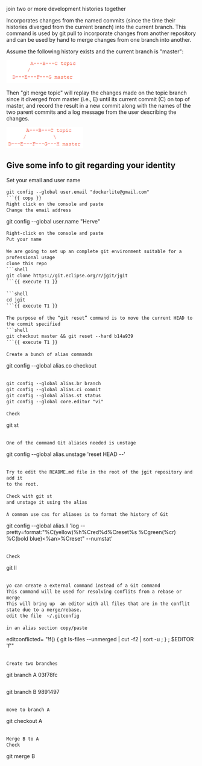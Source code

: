 join two or more development histories together

Incorporates changes from the named commits (since the time their histories diverged 
from the current branch) into the current branch. This command is used by git pull to incorporate changes 
from another repository and can be used by hand to merge changes from one branch into another.

Assume the following history exists and the current branch is "master":

![merge-init](./assets/merge-init.png)

Then "git merge topic" will replay the changes made on the topic branch since it diverged from master (i.e., E) until its current commit (C) on top of master, 
and record the result in a new commit along with the names of the two parent 
commits and a log message from the user describing the changes.

![merge-done](./assets/merge-done.png)

## Give some info to git regarding your identity
Set your email and user name
```
git config --global user.email "dockerlite@gmail.com"
```{{ copy }}
Right click on the console and paste  
Change the email address   
```
git config --global user.name "Herve"
```{{ copy }}
Right-click on the console and paste   
Put your name   

We are going to set up an complete git environment suitable for a professional usage
clone this repo 
```shell
git clone https://git.eclipse.org/r/jgit/jgit
```{{ execute T1 }}

```shell
cd jgit
```{{ execute T1 }}

The purpose of the “git reset” command is to move the current HEAD to the commit specified 
```shell
git checkout master && git reset --hard b14a939
```{{ execute T1 }}

Create a bunch of alias commands 
```
git config --global alias.co checkout
```{{ execute T1 }}

git config --global alias.br branch  
git config --global alias.ci commit  
git config --global alias.st status  
git config --global core.editor "vi"  

Check 
```
git st
```{{ execute T1 }}

One of the command Git aliases needed is unstage  
```
git config --global alias.unstage 'reset HEAD --'
```{{ execute T1 }}

Try to edit the README.md file in the root of the jgit repository and add it
to the root.

Check with git st
and unstage it using the alias

A common use cas for aliases is to format the history of Git 
```
git config --global alias.ll 'log --pretty=format:"%C(yellow)%h%Cred%d%Creset%s %Cgreen(%cr) %C(bold blue)<%an>%Creset" --numstat'
```{{ execute T1 }}

Check 
```
git ll
```{{ execute T1 }}

yo can create a external command instead of a Git command 
This command will be used for resolving conflits from a rebase or merge 
This will bring up  an editor with all files that are in the conflit state due to a merge/rebase.
edit the file  ~/.gitconfig

in an alias section copy/paste 

```
editconflicted= "!f() { git ls-files --unmerged | cut -f2 | sort -u ; } ; $EDITOR 'f'"
```{{ copy }}

Create two branches 
```
git branch A 03f78fc
```{{ execute T1 }}

```
git branch B 9891497
```{{ execute T1 }}

move to branch A
```
git checkout A
```{{ execute T1 }}

Merge B to A 
Check 
```
git merge B
```{{ execute T1 }}




